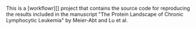 This is a [workflowr][] project that contains the source code for reproducing the results included in the manuscript "The Protein Landscape of Chronic Lymphocytic Leukemia" by Meier-Abt and Lu et al. 

